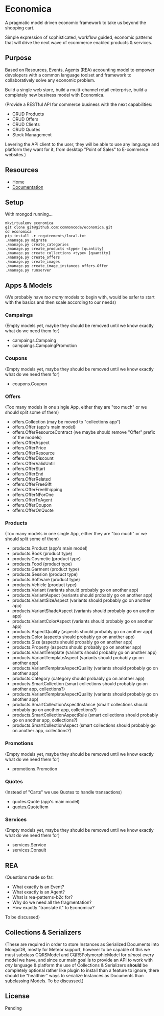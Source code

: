 # Economica

A pragmatic model driven economic framework to take us beyond the shopping cart.

Simple expression of sophisticated, workflow guided, economic patterns that will drive the next wave of ecommerce enabled products & services.


## Purpose

Based on Resources, Events, Agents (REA) accounting model to empower developers with a common language toolset and framework to collaboratively solve any economic problem.

Build a single web store, build a multi-channel retail enterprise, build a completely new business model with Economica.

(Provide a RESTful API for commerce business with the next capabilities:

* CRUD Products
* CRUD Offers
* CRUD Clients
* CRUD Quotes
* Stock Management

Levering the API client to the user, they will be able to use any language and platform they want for it, from desktop "Point of Sales" to E-commerce websites.)


## Resources

* [Home](http://economica.io/)
* [Documentation](http://economica.readthedocs.org/)


## Setup

With mongod running...

```
mkvirtualenv economica
git clone git@github.com:commoncode/economica.git
cd economica
pip install -r requirements/local.txt
./manage.py migrate
./manage.py create_categories
./manage.py create_products <type> [quantity]
./manage.py create_collections <type> [quantity]
./manage.py create_offers
./manage.py create_images
./manage.py create_image_instances offers.Offer
./manage.py runserver
```


## Apps & Models

(We probably have *too many* models to begin with, would be safer to start with the basics and then scale according to our needs)


### Campaings

(Empty models yet, maybe they should be removed until we know exactly what do we need them for)

* campaings.Campaing
* campaings.CampaingPromotion


### Coupons

(Empty models yet, maybe they should be removed until we know exactly what do we need them for)

* coupons.Coupon


### Offers

(Too many models in one single App, either they are "too much" or we should split some of them)

* offers.Collection (may be moved to "collections app")
* offers.Offer (app's main model)
* offers.OfferResourceContract (we maybe should remove "Offer" prefix of the models)
* offers.OfferAspect
* offers.OfferPrice
* offers.OfferResource
* offers.OfferDiscount
* offers.OfferValidUntil
* offers.OfferStart
* offers.OfferEnd
* offers.OfferRelated
* offers.OfferFreeGift
* offers.OfferFreeShipping
* offers.OfferNForOne
* offers.OfferToAgent
* offers.OfferCoupon
* offers.OfferOnQuote


### Products

(Too many models in one single App, either they are "too much" or we should split some of them)

* products.Product (app's main model)
* products.Book (product type)
* products.Cosmetic (product type)
* products.Food (product type)
* products.Garment (product type)
* products.Session (product type)
* products.Software (product type)
* products.Vehicle (product type)
* products.Variant (variants should probably go on another app)
* products.VariantAspect (variants should probably go on another app)
* products.VariantSizeAspect (variants should probably go on another app)
* products.VariantShadeAspect (variants should probably go on another app)
* products.VariantColorAspect (variants should probably go on another app)
* products.AspectQuality (aspects should probably go on another app)
* products.Color (aspects should probably go on another app)
* products.Size (aspects should probably go on another app)
* products.Property (aspects should probably go on another app)
* products.VariantTemplate (variants should probably go on another app)
* products.VariantTemplateAspect (variants should probably go on another app)
* products.VariantTemplateAspectQuality (variants should probably go on another app)
* products.Category (category should probably go on another app)
* products.SmartCollection (smart collections should probably go on another app, collections?)
* products.VariantTemplateAspectQuality (variants should probably go on another app)
* products.SmartCollectionAspectInstance (smart collections should probably go on another app, collections?)
* products.SmartCollectionAspectRule (smart collections should probably go on another app, collections?)
* products.SmartCollectionAspect (smart collections should probably go on another app, collections?)


### Promotions

(Empty models yet, maybe they should be removed until we know exactly what do we need them for)

* promotions.Promotion


### Quotes

(Instead of "Carts" we use Quotes to handle transactions)

* quotes.Quote (app's main model)
* quotes.QuoteItem


### Services

(Empty models yet, maybe they should be removed until we know exactly what do we need them for)

* services.Service
* services.Consult


## REA

(Questions made so far:

* What exactly is an Event?
* What exactly is an Agent?
* What is rea-patterns-b2c for?
* Why do we need all the fragmentation?
* How exactly "translate it" to Economica?

To be discussed)


## Collections & Serializers

(These are required in order to store Instances as Serialized Documents into MongoDB, mostly for Meteor support, however to be capable of this we must subclass CQRSModel and CQRSPolymorphicModel for *almost* every model we have, and since our main goal is to provide an API to work with *any* language & platform the use of Collections & Serializers **should** be completely optional rather like plugin to install than a feature to ignore, there should be "healthier" ways to serialize Instances as Documents than subclassing Models. To be discussed.)

## License

Pending
